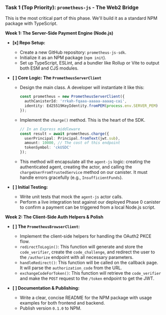 ### **Task 1 (Top Priority): `prometheus-js` - The Web2 Bridge**

This is the most critical part of this phase. We'll build it as a standard NPM package with TypeScript.

**Week 1: The Server-Side Payment Engine (Node.js)**

*   **[x] Repo Setup:**
    *   Create a new GitHub repository: `prometheus-js-sdk`.
    *   Initialize it as an NPM package (`npm init`).
    *   Set up TypeScript, ESLint, and a bundler like Rollup or Vite to output both ESM and CJS modules.

*   **[ ] Core Logic: The `PrometheusServerClient`**
    *   Design the main class. A developer will instantiate it like this:
        ```typescript
        const prometheus = new PrometheusServerClient({
          authCanisterId: 'rrkah-fqaaa-aaaaa-aaaaq-cai',
          identity: Ed25519KeyIdentity.fromPEM(process.env.SERVER_PEM)
        });
        ```
    *   Implement the `charge()` method. This is the heart of the SDK.
        ```typescript
        // In an Express middleware
        const result = await prometheus.charge({
          userPrincipal: Principal.fromText(jwt.sub),
          amount: 10000, // The cost of this endpoint
          tokenSymbol: 'ckUSDC'
        });
        ```
    *   This method will encapsulate all the `agent-js` logic: creating the authenticated agent, creating the actor, and calling the `chargeUserFromTrustedService` method on our canister. It must handle errors gracefully (e.g., `InsufficientFunds`).

*   **[ ] Initial Testing:**
    *   Write unit tests that mock the `agent-js` actor calls.
    *   Perform a live integration test against our deployed Phase 0 canister to confirm a payment can be triggered from a local Node.js script.

**Week 2: The Client-Side Auth Helpers & Polish**

*   **[ ] The `PrometheusBrowserClient`:**
    *   Implement the client-side helpers for handling the OAuth2 PKCE flow.
    *   `redirectToLogin()`: This function will generate and store the `code_verifier`, create the `code_challenge`, and redirect the user to the `/authorize` endpoint with all necessary parameters.
    *   `handleRedirect()`: This function will be called on the callback page. It will parse the `authorization_code` from the URL.
    *   `exchangeCodeForToken()`: This function will retrieve the `code_verifier` and make the `POST` request to the `/token` endpoint to get the JWT.

*   **[ ] Documentation & Publishing:**
    *   Write a clear, concise README for the NPM package with usage examples for both frontend and backend.
    *   Publish version `0.1.0` to NPM.
